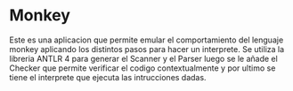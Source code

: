 # Monkey
Este es una aplicacion que permite emular el comportamiento del lenguaje monkey
aplicando los distintos pasos para hacer un interprete. 
Se utiliza la libreria ANTLR 4 para generar el Scanner y el Parser
luego se le añade el Checker que permite verificar el codigo contextualmente
y por ultimo se tiene el interprete que ejecuta las intrucciones dadas. 
